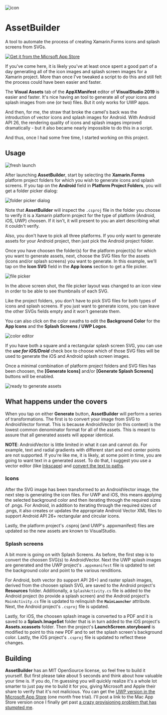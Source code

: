 ![icon](Assets/Icons/Icon64.png)
# AssetBuilder

A tool to automate the process of creating Xamarin.Forms icons and splash screens from SVGs.

[![Get it from the Micrsoft App Store](Assets/English_get-it-from-MS33.png)](http://www.microsoft.com/store/apps/9NTJZ6RR4XCP?cid=storebadge&ocid=badge)

If you've come here, it is likely you've at least once spent a good part of a day generating all of the icon images and splash screen images for a Xamarin project.  More than once I've tweaked a script to do this and still felt the process could have been easier and faster.  

The **Visual Assets** tab of the **AppXManifest** editor of **VisualStudio 2019** is easier and faster.  It's nice having an tool to generate all of your icons and splash images from one (or two) files. But it only works for UWP apps.

And then, for me, the straw that broke the camel's back was the introduction of vector icons and splash images for Android. With Android API 26, the rendering quality of icons and splash images improved dramatically - but it also became nearly impossible to do this in a script.  

And thus, once I had some free time, I started working on this project.

## Usage

![fresh launch](Assets/ScreenShots/ScreenShot1.png)

After launching **AssetBuilder**, start by selecting the **Xamarin.Forms** platform project folders for which you wish to generate icons and splash screens.  If you tap on the **Android** field in **Platform Project Folders**, you will get a folder picker dialog:

![folder picker dialog](Assets/ScreenShots/ScreenShot2.png)

Note that **AssetBuilder** will inspect the `.csproj` file in the folder you choose to verify it is a Xamarin platform project for the type of platform (Android, iOS, UWP) choosen.  If it isn't, it will present to you an alert describing what it couldn't verify.

Also, you don't have to pick all three platforms.  If you only want to generate assets for your Android project, then just pick the Android project folder.

Once you have choosen the folder(s) for the platform project(s) for which you want to generate assets, next, choose the SVG files for the assets (icons and/or splash screens) you want to generate.  In this example, we'll tap on the **Icon SVG** field in the **App Icons** section to get a file picker.

![file picker](Assets/ScreenShots/ScreenShot4.png)

In the above screen shot, the file picker layout was changed to an icon view in order to be able to see thumbnails of each SVG.

Like the project folders, you don't have to pick SVG files for both types of icons and splash screens.  If you just want to generate icons, you can leave the other SVGs fields empty and it won't generate them.

You can also click on the color swaths to edit the **Background Color** for the **App Icons** and the **Splash Screens / UWP Logos**.  

![color editor](Assets/ScreenShots/ScreenShot3.png)

If you have both a square and a rectangular splash screen SVG, you can use the ***use for iOS/Droid*** check box to choose which of those SVG files will be used to generate the iOS and Android splash screen images.

Once a minimal combination of platform project folders and SVG files has been choosen, the **[Generate Icons]** and/or **[Generate Splash Screens]** buttons will be enabled.

![ready to generate assets](Assets/ScreenShots/ScreenShot5.png)

## What happens under the covers

When you tap on either **Generate** button, **AssetBuilder** will perform a series of transformations.  The first is to convert your image from SVG to AndroidVector format.  This is because AndroidVector (in this context) is the lowest common denominator format for all of the assets.  This is meant to assure that all generated assets will appear identical.  

**NOTE**: AndroidVector is little limited in what it can and cannot do.  For example, text and radial gradients with different start and end center points are not supported.  If you're like me, it is likely, at some point in time, you are going to want text in a generated asset.  To do that, I suggest you use a vector editor (like [Inkscape]( https://inkscape.org)) and [convert the text to paths](https://www.youtube.com/watch?v=_01Jdvr7eXI).

### Icons

After the SVG image has been transformed to an AndroidVector image,  the next step is generating the icon files.  For UWP and iOS, this means applying the selected background color and then iterating through the required sizes of .pngs.  For Android, in addition to iterating through the required sizes of .pngs, it also creates or updates the appropriate Android Vector XML files to support Android API 26+ rectangular and circular icons.  

Lastly, the platform project's .csproj (and UWP's .appxmanifest) files are updated so the new assets are known to VisualStudio.

### Splash screens

A bit more is going on with Splash Screens.  As before, the first step is to convert the choosen SVG(s) to AndroidVector.  Next the UWP splash images are generated and the UWP project's `.appxmanifest` file is updated to set the background color and point to the various renditions.

For Android, both vector (to support API 26+) and raster splash images, derived from the choosen splash SVG, are saved to the Android project's **Resources** folder.  Additionally, a `SplashActivity.cs` file is added to the Android project (to provide a splash screen) and the Android project's `MainActivity.cs` file is updated to relinquish the **`MainLauncher`** attribute.  Next, the Android project's `.csproj` file is updated.

Lastly, for iOS, the choosen splash image is converted to a PDF and it is saved to a **Splash.ImageSet** folder that is in turn added to the iOS project's **Assets.xcassets** folder.  Then the project's **LaunchScreen.storyboard** is modified to point to this new PDF and to set the splash screen's background color.  Lastly, the iOS project's `.csproj` file is updated to reflect these changes.

## Building

**AssetBuilder** has an MIT OpenSource license, so feel free to build it yourself.  But first please take about 5 seconds and think about how valuable your time is.  If you do, I'm guessing you will quickly realize it's a whole lot smarter to just pay me to build it for you, giving Microsoft and Apple their share to verify that it's not malicious.  You can get the [UWP version in the Microsoft App Store](https://www.microsoft.com/en-us/p/asset-generator-for-xamarin/9ntjz6rr4xcp?rtc=1&activetab=pivot:overviewtab) (one month free trial).  I'll post a link to the Mac App Store version once I finally get past [a crazy provisioning problem that has stumpted me](https://github.com/xamarin/xamarin-macios/issues/9076).
